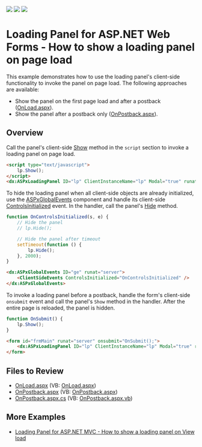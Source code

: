 <!-- default badges list -->
![](https://img.shields.io/endpoint?url=https://codecentral.devexpress.com/api/v1/VersionRange/128565182/13.1.4%2B)
[![](https://img.shields.io/badge/Open_in_DevExpress_Support_Center-FF7200?style=flat-square&logo=DevExpress&logoColor=white)](https://supportcenter.devexpress.com/ticket/details/E4013)
[![](https://img.shields.io/badge/📖_How_to_use_DevExpress_Examples-e9f6fc?style=flat-square)](https://docs.devexpress.com/GeneralInformation/403183)
<!-- default badges end -->
# Loading Panel for ASP.NET Web Forms - How to show a loading panel on page load

This example demonstrates how to use the loading panel's client-side functionality to invoke the panel on page load. The following approaches are available:
* Show the panel on the first page load and after a postback ([OnLoad.aspx](./CS/WebSite/OnLoad.aspx)).
* Show the panel after a postback only ([OnPostback.aspx](./CS/WebSite/OnPostback.aspx)).

## Overview

Call the panel's client-side [Show](https://docs.devexpress.com/AspNet/js-ASPxClientLoadingPanel.Show) method in the `script` section to invoke a loading panel on page load.

```aspx
<script type="text/javascript">
    lp.Show();
</script>
<dx:ASPxLoadingPanel ID="lp" ClientInstanceName="lp" Modal="true" runat="server" />
```

To hide the loading panel when all client-side objects are already initialized, use the [ASPxGlobalEvents](https://docs.devexpress.com/AspNet/DevExpress.Web.ASPxGlobalEvents) component and handle its client-side [ControlsInitialized](https://docs.devexpress.com/AspNet/js-ASPxClientGlobalEvents.ControlsInitialized) event. In the handler, call the panel's [Hide](https://docs.devexpress.com/AspNet/js-ASPxClientLoadingPanel.Hide) method.

```js
function OnControlsInitialized(s, e) {
    // Hide the panel
    // lp.Hide();

    // Hide the panel after timeout
    setTimeout(function () {
        lp.Hide();
    }, 2000);
}
```

```aspx
<dx:ASPxGlobalEvents ID="ge" runat="server">
    <ClientSideEvents ControlsInitialized="OnControlsInitialized" />
</dx:ASPxGlobalEvents>
```

To invoke a loading panel before a postback, handle the form's client-side `onsubmit` event and call the panel's `Show` method in the handler. After the entire page is reloaded, the panel is hidden.

```js
function OnSubmit() {
    lp.Show();
}
```

```aspx
<form id="frmMain" runat="server" onsubmit="OnSubmit();">
    <dx:ASPxLoadingPanel ID="lp" ClientInstanceName="lp" Modal="true" runat="server" />
</form>
```

## Files to Review

* [OnLoad.aspx](./CS/WebSite/OnLoad.aspx) (VB: [OnLoad.aspx](./VB/WebSite/OnLoad.aspx))
* [OnPostback.aspx](./CS/WebSite/OnPostback.aspx) (VB: [OnPostback.aspx](./VB/WebSite/OnPostback.aspx))
* [OnPostback.aspx.cs](./CS/WebSite/OnPostback.aspx.cs) (VB: [OnPostback.aspx.vb](./VB/WebSite/OnPostback.aspx.vb))

## More Examples

* [Loading Panel for ASP.NET MVC - How to show a loading panel on View load](https://github.com/DevExpress-Examples/how-to-show-loadingpanel-on-view-startup-e4057)
